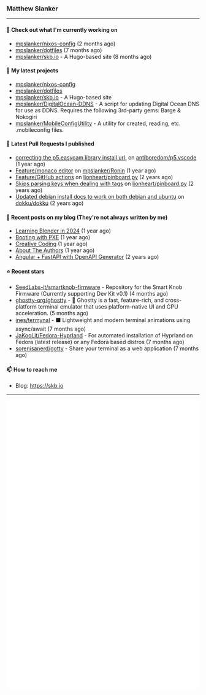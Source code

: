 ### Matthew Slanker
---
#### 👷 Check out what I'm currently working on

- [mpslanker/nixos-config](https://github.com/mpslanker/nixos-config) (2 months ago)
- [mpslanker/dotfiles](https://github.com/mpslanker/dotfiles) (7 months ago)
- [mpslanker/skb.io](https://github.com/mpslanker/skb.io) - A Hugo-based site (8 months ago)

#### 🌱 My latest projects

- [mpslanker/nixos-config](https://github.com/mpslanker/nixos-config)
- [mpslanker/dotfiles](https://github.com/mpslanker/dotfiles)
- [mpslanker/skb.io](https://github.com/mpslanker/skb.io) - A Hugo-based site
- [mpslanker/DigitalOcean-DDNS](https://github.com/mpslanker/DigitalOcean-DDNS) - A script for updating Digital Ocean DNS for use as DDNS.  Requires the following 3rd-party gems: Barge &amp; Nokogiri
- [mpslanker/MobileConfigUtility](https://github.com/mpslanker/MobileConfigUtility) - A utility for created, reading, etc. .mobileconfig files.

#### 🔨 Latest Pull Requests I published

- [correcting the p5.easycam library install url.](https://github.com/antiboredom/p5.vscode/pull/62) on [antiboredom/p5.vscode](https://github.com/antiboredom/p5.vscode) (1 year ago)
- [Feature/monaco editor](https://github.com/mpslanker/Ronin/pull/1) on [mpslanker/Ronin](https://github.com/mpslanker/Ronin) (1 year ago)
- [Feature/GitHub actions](https://github.com/lionheart/pinboard.py/pull/30) on [lionheart/pinboard.py](https://github.com/lionheart/pinboard.py) (2 years ago)
- [Skips parsing keys when dealing with tags](https://github.com/lionheart/pinboard.py/pull/28) on [lionheart/pinboard.py](https://github.com/lionheart/pinboard.py) (2 years ago)
- [Updated debian install docs to work on both debian and ubuntu](https://github.com/dokku/dokku/pull/5658) on [dokku/dokku](https://github.com/dokku/dokku) (2 years ago)

#### 📜 Recent posts on my blog (They're not always written by me) 

- [Learning Blender in 2024](https://skb.io/posts/blender-getting-started/) (1 year ago)
- [Booting with PXE](https://skb.io/posts/booting-with-pxe/) (1 year ago)
- [Creative Coding](https://skb.io/posts/generative-art/) (1 year ago)
- [About The Authors](https://skb.io/about/) (1 year ago)
- [Angular &#43; FastAPI with OpenAPI Generator](https://skb.io/posts/ng&#43;fastapi/) (2 years ago)

#### ⭐ Recent stars

- [SeedLabs-it/smartknob-firmware](https://github.com/SeedLabs-it/smartknob-firmware) - Repository for the Smart Knob Firmware (Currently supporting Dev Kit v0.1) (4 months ago)
- [ghostty-org/ghostty](https://github.com/ghostty-org/ghostty) - 👻 Ghostty is a fast, feature-rich, and cross-platform terminal emulator that uses platform-native UI and GPU acceleration. (5 months ago)
- [ines/termynal](https://github.com/ines/termynal) - ⬛️ Lightweight and modern terminal animations using async/await (7 months ago)
- [JaKooLit/Fedora-Hyprland](https://github.com/JaKooLit/Fedora-Hyprland) - For automated installation of Hyprland on Fedora (latest release) or any Fedora based distros (7 months ago)
- [sorenisanerd/gotty](https://github.com/sorenisanerd/gotty) - Share your terminal as a web application (7 months ago)

#### 📫 How to reach me
- Blog: https://skb.io
---
<img src="https://raw.githubusercontent.com/mpslanker/mpslanker/main/github-metrics.svg">